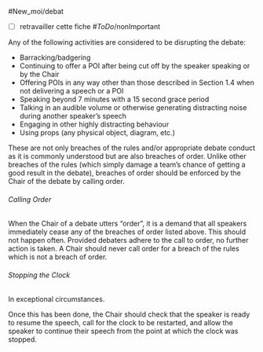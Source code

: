 #New_moi/debat 
- [ ] retravailler cette fiche #_ToDo_/nonImportant

Any of the following activities are considered to be disrupting the debate:
- Barracking/badgering
- Continuing to offer a POI after being cut off by the speaker speaking or by the Chair
- Offering POIs in any way other than those described in Section 1.4 when not delivering a speech or a POI
- Speaking beyond 7 minutes with a 15 second grace period
- Talking in an audible volume or otherwise generating distracting noise during another speaker’s speech
- Engaging in other highly distracting behaviour
- Using props (any physical object, diagram, etc.)


These are not only breaches of the rules and/or appropriate debate conduct as it is commonly
understood but are also breaches of order. Unlike other breaches of the rules (which simply
damage a team’s chance of getting a good result in the debate), breaches of order should be
enforced by the Chair of the debate by calling order.

###### Calling Order
When the Chair of a debate utters “order”, it is a demand that all speakers immediately cease any of the breaches of order listed above. This should not happen often. Provided debaters adhere to the call to order, no further action is taken. A Chair should never call order for a breach of the rules which is not a breach of order.


###### Stopping the Clock
In exceptional circumstances. 

Once this has been done, the Chair should check that the speaker is ready to resume the speech, call for the clock to be restarted, and allow the speaker to continue their speech from the point at which the clock was stopped.



